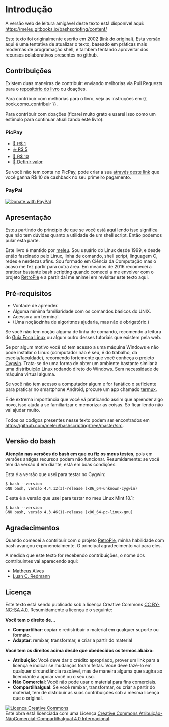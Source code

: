 # Introdução

A versão web de leitura amigável deste texto está disponível aqui: https://meleu.gitbooks.io/bashscripting/content/

Este texto foi originalmente escrito em 2002 ([link do original](http://meleu.github.io/txts/bashscripting.txt)),
Esta versão aqui é uma tentativa de atualizar o texto, baseado em práticas
mais modernas de programação shell, e também tentando aproveitar
dos recursos colaborativos presentes no github.


## Contribuições

Existem duas maneiras de contribuir: enviando melhorias via Pull Requests para o
[repositório do livro](https://github.com/meleu/bashscripting) ou doações.

Para contribuir com melhorias para o livro, veja as instruções em {{ book.como_contribuir }}.

Para contribuir com doações (ficarei muito grato e usarei isso como um estímulo para continuar
atualizando este livro):

### PicPay

- [🍬 R$ 1](https://picpay.me/meleuzord/1.00)
- [☕ R$ 5](https://picpay.me/meleuzord/5.00)
- [🍺 R$ 10](https://picpay.me/meleuzord/10.00)
- [🎁 Definir valor](https://picpay.me/meleuzord/)

Se você não tem conta no PicPay, pode criar a sua [através deste link](https://www.picpay.com/convite?UMYSKN) que você ganha R$ 10 de cashback no seu primeiro pagamento.

### PayPal

<a href="https://www.paypal.com/cgi-bin/webscr?cmd=_s-xclick&hosted_button_id=ZZ3ZN4T7D65EY">
  <img src="https://www.paypalobjects.com/en_US/i/btn/btn_donate_SM.gif" alt="Donate with PayPal" align="center"/>
</a>


## Apresentação

Estou partindo do princípio de que se você está aqui lendo isso significa
que não tem dúvidas quanto a utilidade de um shell script. Então podemos
pular esta parte.

Este livro é mantido por [meleu](https://github.com/meleu/).
Sou usuário do Linux desde 1999, e desde então fascinado pelo Linux, linha
de comando, shell script, linguagem C, redes e nerdezas afins.
Sou formado em Ciência da Computação mas o acaso me fez partir
para outra área. Em meados de 2016 recomecei a praticar bastante bash scripting
quando comecei a me envolver com o projeto [RetroPie](https://retropie.org.uk/)
e a partir daí me animei em revisitar este texto aqui.

## Pré-requisitos

- Vontade de aprender.
- Alguma mínima familiaridade com os comandos básicos do UNIX.
- Acesso a um terminal.
- (Uma noçãozinha de algoritmos ajudaria, mas não é obrigatório.)

Se você não tem noção alguma de linha de comando, recomendo a leitura do [Guia Foca Linux](http://www.guiafoca.org/)
ou algum outro desses tutoriais que existem pela web.

Se por algum motivo você só tem acesso a uma máquina Windows e não pode instalar o Linux
(computador não é seu, é do trabalho, da escola/faculdade), recomendo fortemente que você
conheça o projeto [Cygwin](https://www.cygwin.com/).
Trata-se de uma forma de obter um ambiente bastante similar à uma distribuição
Linux rodando direto do Windows. Sem necessidade de máquina virtual alguma.

Se você não tem acesso a computador algum e for fanático o suficiente para praticar no
smartphone Android, procure um app chamado [termux](https://termux.com/).

É de extrema importância que você vá praticando assim que aprender algo novo,
isso ajuda a se familiarizar e memorizar as coisas. Só ficar lendo não vai ajudar muito.

Todos os códigos presentes nesse texto podem ser encontrados em https://github.com/meleu/bashscripting/tree/master/src.


## Versão do bash

**Atenção nas versões do bash em que eu fiz os meus testes**, pois em versões antigas
recursos podem não funcionar. Resumidamente: se você tem da versão 4 em diante, está em boas
condições.

Esta é a versão que usei para testar no Cygwin:

```txt
$ bash --version
GNU bash, versão 4.4.12(3)-release (x86_64-unknown-cygwin)
```

E esta é a versão que usei para testar no meu Linux Mint 18.1:

```txt
$ bash --version
GNU bash, versão 4.3.46(1)-release (x86_64-pc-linux-gnu)
```

## Agradecimentos

Quando comecei a contribuir com o projeto [RetroPie](https://retropie.org.uk/),
minha habilidade com bash avançou exponencialmente. O principal agradecimento
vai para eles.

A medida que este texto for recebendo contribuições, o nome dos contribuintes vai aparecendo aqui:

- [Matheus Alves](https://github.com/theuves)
- [Luan C. Redmann](https://github.com/redmanndotsh)


## Licença

Este texto está sendo publicado sob a licença Creative Commons
[CC BY-NC-SA 4.0](https://creativecommons.org/licenses/by-nc-sa/4.0/deed.pt_BR).
Resumidamente a licença é o seguinte:

**Você tem o direito de...**

- **Compartilhar**: copiar e redistribuir o material em qualquer suporte ou formato.
- **Adaptar**: remixar, transformar, e criar a partir do material

**Você tem os direitos acima desde que obedecidos os termos abaixo:**

- **Atribuição**: Você deve dar o crédito apropriado, prover um link para
a licença e indicar se mudanças foram feitas. Você deve fazê-lo em
qualquer circunstância razoável, mas de maneira alguma que sugira ao
licenciante a apoiar você ou o seu uso.
- **Não Comercial**: Você não pode usar o material para fins comerciais.
- **CompartilhaIgual**: Se você remixar, transformar, ou criar a partir
do material, tem de distribuir as suas contribuições sob a mesma
licença que o original. 

<a rel="license" href="http://creativecommons.org/licenses/by-nc-sa/4.0/"><img alt="Licença Creative Commons" style="border-width:0" src="https://i.creativecommons.org/l/by-nc-sa/4.0/88x31.png" /></a><br />Este obra está licenciada com uma Licença <a rel="license" href="http://creativecommons.org/licenses/by-nc-sa/4.0/">Creative Commons Atribuição-NãoComercial-CompartilhaIgual 4.0 Internacional</a>.
